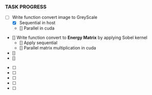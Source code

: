 ### TASK PROGRESS

- [ ] Write function convert image to GreyScale
    - [x] Sequential in host
    - [] Parallel in cuda
- [] Write function convert to **Energy Matrix** by applying Sobel kernel
    - [] Apply sequential
    - [] Parallel matrix multiplication in cuda
- [] 
- [] 
- [ ] 
- [ ] 
- [ ] 
- [ ] 
- [ ] 
